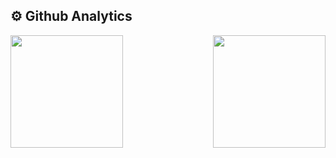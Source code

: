  ## ⚙️ Github Analytics
<div align="center" dir="auto">

  <a href="https://github.com/anderbarc">
  <img align="left" height="180em" src="https://github-readme-stats.vercel.app/api?username=anderbarc&show_icons=true&theme=dark&include_all_commits=true&count_private=true"/>
  <img align="right" height="180em" src="https://github-readme-stats.vercel.app/api/top-langs/?username=anderbarc&layout=compact&langs_count=7&theme=dark"/>
 
</div>
